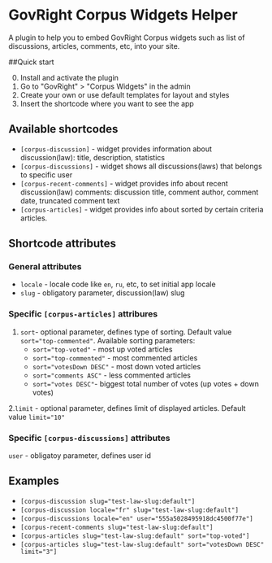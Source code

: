 # GovRight Corpus Widgets Helper

A plugin to help you to embed GovRight Corpus widgets such as list of discussions, articles, comments, etc, into your site.

##Quick start

0. Install and activate the plugin
1. Go to "GovRight" > "Corpus Widgets" in the admin
2. Create your own or use default templates for layout and styles
3. Insert the shortcode where you want to see the app

## Available shortcodes
* `[corpus-discussion]` - widget provides information about discussion(law): title, description, statistics
* `[corpus-discussions]` - widget shows all discussions(laws) that belongs to specific user
* `[corpus-recent-comments]` - widget provides info about recent discussion(law) comments: discussion title, comment author, comment date, truncated comment text
* `[corpus-articles]` - widget provides info about sorted by certain criteria articles.

## Shortcode attributes
### General attributes
* `locale` - locale code like `en`, `ru`, etc, to set initial app locale
* `slug` - obligatory parameter, discussion(law) slug

### Specific `[corpus-articles]` attribures
1. `sort`- optional parameter, defines type of sorting. Default value `sort="top-commented"`. 
   Available sorting parameters:
    * `sort="top-voted"` - most up voted articles
    * `sort="top-commented"` - most commented articles
    * `sort="votesDown DESC"` - most down voted articles
    * `sort="comments ASC"` - less commented articles
    * `sort="votes DESC"`- biggest total number of votes (up votes + down votes)

2.`limit` - optional parameter, defines limit of displayed articles. Default value `limit="10"`

### Specific `[corpus-discussions]` attributes
`user` - obligatoy parameter, defines user id

## Examples
  * `[corpus-discussion slug="test-law-slug:default"]`
  * `[corpus-discussion locale="fr" slug="test-law-slug:default"]`
  * `[corpus-discussions locale="en" user="555a5028495918dc4500f77e"]`
  * `[corpus-recent-comments slug="test-law-slug:default"]`
  * `[corpus-articles slug="test-law-slug:default" sort="top-voted"]`
  * `[corpus-articles slug="test-law-slug:default" sort="votesDown DESC" limit="3"]`
